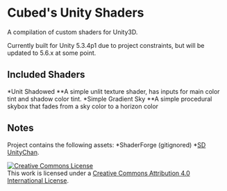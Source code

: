 Cubed's Unity Shaders
============

A compilation of custom shaders for Unity3D.

Currently built for Unity 5.3.4p1 due to project constraints, but will be updated to 5.6.x at some point.

## Included Shaders
*Unit Shadowed
**A simple unlit texture shader, has inputs for main color tint and shadow color tint.
*Simple Gradient Sky
**A simple procedural skybox that fades from a sky color to a horizon color

## Notes
Project contains the following assets:
*ShaderForge (gitignored)
*<a href="http://unity-chan.com/">SD UnityChan</a>.

<a rel="license" href="http://creativecommons.org/licenses/by/4.0/"><img alt="Creative Commons License" style="border-width:0" src="https://i.creativecommons.org/l/by/4.0/88x31.png" /></a><br />This work is licensed under a <a rel="license" href="http://creativecommons.org/licenses/by/4.0/">Creative Commons Attribution 4.0 International License</a>.
